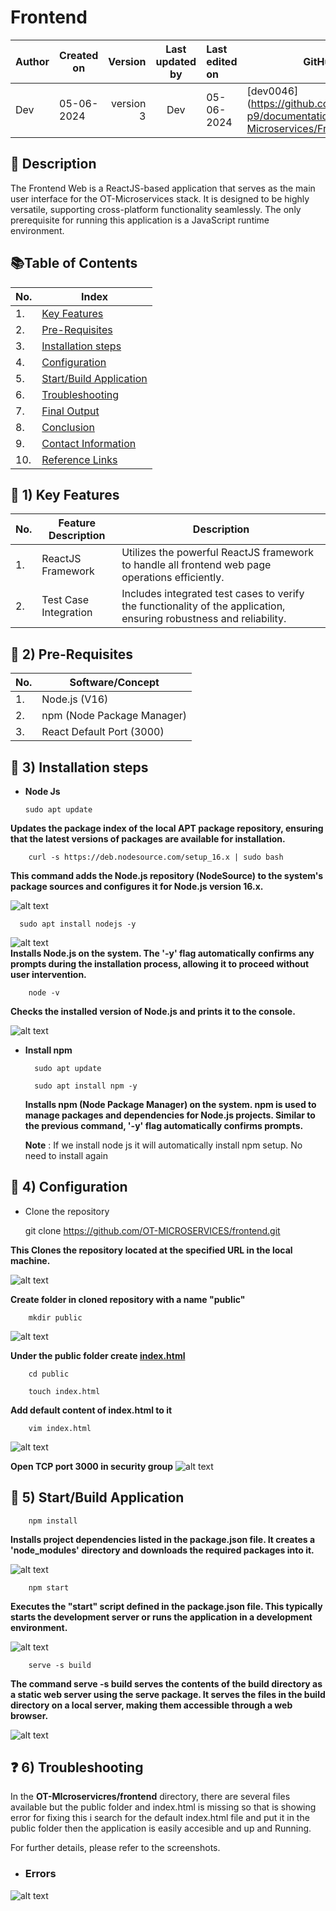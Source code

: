 # Frontend

| Author    | Created on   | Version      | Last updated by | Last edited on | GitHub ID                               |
|-----------|--------------|--------------:|:-----------------:|:----------------|-----------------------------------------|
| Dev       | 05-06-2024  | version 3    |    Dev             |  05-06-2024  | [dev0046](https://github.com/mygurkulam-p9/documentation/tree/main/OT-Microservices/Frontend/POC |

## :book: Description

The Frontend Web is a ReactJS-based application that serves as the main user interface for the OT-Microservices stack. It is designed to be highly versatile, supporting cross-platform functionality seamlessly. The only prerequisite for running this application is a JavaScript runtime environment.

## :books:Table of Contents

| No. |  Index                                                                                                                                                     |
|-----|-------------------------------------------------------------------------------------------------------------------------------------------------------------------------------|
| 1.  | [Key Features](#key-1-key-features)                   |
| 2.  |  [Pre-Requisites](#closed_book-2-pre-requisites)         |
| 3.  |  [Installation steps](#blue_book-3-installation-steps) |
| 4.  | [Configuration](#book-4-configuration)               |
| 5.  | [Start/Build Application](#notebook-5-startbuild-application) |
| 6.  |  [Troubleshooting](#question-6-troubleshooting)         |
| 7.  |  [Final Output](#green_book-9-final-output)           |
| 8.  |  [Conclusion](#bookmark_tabs-10-conclusion)           |
| 9.  | [Contact Information](#phone-11-contact-information) |
| 10. |  [Reference Links](#clipboard-12-reference-links)     |



## :key: 1) Key Features

| No. | Feature Description   | Description                                                                                                     |
|-----|-----------------------|-----------------------------------------------------------------------------------------------------------------|
| 1.  | ReactJS Framework     | Utilizes the powerful ReactJS framework to handle all frontend web page operations efficiently.                 |
| 2.  | Test Case Integration | Includes integrated test cases to verify the functionality of the application, ensuring robustness and reliability.|





## :closed_book: 2) Pre-Requisites
   
| No. | Software/Concept         |
|-----|--------------------------|
| 1.  | Node.js (V16)            | 
| 2.  | npm (Node Package Manager) |
| 3.  | React Default Port (3000) |

 
## :blue_book: 3) Installation steps

  - **Node Js**

        sudo apt update
    
**Updates the package index of the local APT package repository, ensuring that the latest versions of packages are available for installation.**
    
        curl -s https://deb.nodesource.com/setup_16.x | sudo bash
    
**This command adds the Node.js repository (NodeSource) to the system's package sources and configures it for Node.js version 16.x.**

![alt text](1.png)

      sudo apt install nodejs -y

   ![alt text](2.png)     
**Installs Node.js on the system. The '-y' flag automatically confirms any prompts during the installation process, allowing it to proceed without user intervention.**

        node -v
        
   **Checks the installed version of Node.js and prints it to the console.**

![alt text](3.png)


- **Install npm**

        sudo apt update
    
        sudo apt install npm -y
  
  **Installs npm (Node Package Manager) on the system. npm is used to manage packages and dependencies for Node.js projects. Similar to the previous command, '-y' flag automatically confirms prompts.**
    
  **Note** : If we install node js it will automatically install npm setup. No need to install again


## :book: 4) Configuration

  - Clone the repository

     git clone https://github.com/OT-MICROSERVICES/frontend.git

**This Clones the repository located at the specified URL in the local machine.**

![alt text](4.png)


    
**Create folder in cloned repository with a name "public"**

        mkdir public

![alt text](5.png)

    
**Under the public folder create [index.html](https://github.com/react-cosmos/create-react-app-example/blob/master/public/index.html)**

        cd public

        touch index.html
    
**Add default content of index.html to it**

        vim index.html


![alt text](6.png)

**Open TCP port 3000 in security group**
![alt text](6.1.png)



## :notebook: 5) Start/Build Application

        npm install
        
**Installs project dependencies listed in the package.json file. It creates a 'node_modules' directory and downloads the required packages into it.**

![alt text](7.png)



        npm start

**Executes the "start" script defined in the package.json file. This typically starts the development server or runs the application in a development environment.**


![alt text](8.png)


        serve -s build


**The command serve -s build serves the contents of the build directory as a static web server using the serve package. It serves the files in the build directory on a local server, making them accessible through a web browser.**

![alt text](9.png)



## :question: 6) Troubleshooting


In the **OT-MIcroservicres/frontend** directory, there are several files available but the public folder and index.html is missing so that is showing error for fixing this i search for the default index.html file and put it in the public folder then the application is easily accesible and up and Running.

For further details, please refer to the screenshots.

 - ### **Errors**

![alt text](error.png)
